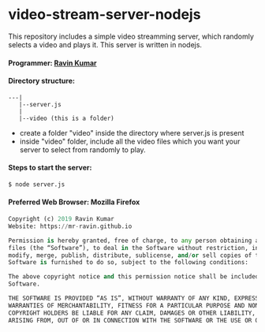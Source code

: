 # video-stream-server-nodejs
This repository includes a simple video streamming server, which randomly selects a video and plays it. This server is written in nodejs.

#### Programmer: [Ravin Kumar](http://mr-ravin.github.io)

#### Directory structure:
```
---|
   |--server.js
   |
   |--video (this is a folder)
```

- create a folder "video" inside the directory where server.js is present
- inside "video" folder, include all the video files which you want your server to select from randomly to play.

#### Steps to start the server:

```python
$ node server.js
```
#### Preferred Web Browser: Mozilla Firefox

```python
Copyright (c) 2019 Ravin Kumar
Website: https://mr-ravin.github.io

Permission is hereby granted, free of charge, to any person obtaining a copy of this software and associated documentation 
files (the “Software”), to deal in the Software without restriction, including without limitation the rights to use, copy, 
modify, merge, publish, distribute, sublicense, and/or sell copies of the Software, and to permit persons to whom the 
Software is furnished to do so, subject to the following conditions:

The above copyright notice and this permission notice shall be included in all copies or substantial portions of the 
Software.

THE SOFTWARE IS PROVIDED “AS IS”, WITHOUT WARRANTY OF ANY KIND, EXPRESS OR IMPLIED, INCLUDING BUT NOT LIMITED TO THE 
WARRANTIES OF MERCHANTABILITY, FITNESS FOR A PARTICULAR PURPOSE AND NONINFRINGEMENT. IN NO EVENT SHALL THE AUTHORS OR 
COPYRIGHT HOLDERS BE LIABLE FOR ANY CLAIM, DAMAGES OR OTHER LIABILITY, WHETHER IN AN ACTION OF CONTRACT, TORT OR OTHERWISE, 
ARISING FROM, OUT OF OR IN CONNECTION WITH THE SOFTWARE OR THE USE OR OTHER DEALINGS IN THE SOFTWARE.
```
